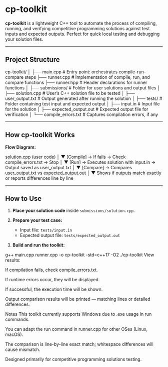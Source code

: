 # cp-toolkit

**cp-toolkit** is a lightweight C++ tool to automate the process of compiling, running, and verifying competitive programming solutions against test inputs and expected outputs. Perfect for quick local testing and debugging your solution files.

---

## Project Structure

cp-toolkit/
│
├── main.cpp # Entry point: orchestrates compile-run-compare steps
├── runner.cpp # Implementation of compile, run, and compare functions
├── runner.hpp # Header declarations for runner functions
│
├── submissions/ # Folder for user solutions and output files
│ ├── solution.cpp # User’s C++ solution file to be tested
│ ├── user_output.txt # Output generated after running the solution
│
├── tests/ # Folder containing test input and expected output
│ ├── input.in # Input file for the solution
│ ├── expected_output.out # Expected output file for verification
│
└── compile_errors.txt # Captures compilation errors, if any

---

## How cp-toolkit Works

**Flow Diagram:**

solution.cpp (user code)
│
▼
[Compile] → If fails → Check compile_errors.txt → Stop
│
▼
[Run] → Executes solution with input.in → Output saved as user_output.txt
│
▼
[Compare] → Compares user_output.txt vs expected_output.out
│
▼
Shows if outputs match exactly or reports differences line by line

---

## How to Use

1. **Place your solution code** inside `submissions/solution.cpp`.

2. **Prepare your test case:**
   - Input file: `tests/input.in`
   - Expected output file: `tests/expected_output.out`

3. **Build and run the toolkit:**

g++ main.cpp runner.cpp -o cp-toolkit -std=c++17 -O2
./cp-toolkit
View results:

If compilation fails, check compile_errors.txt.

If runtime errors occur, they will be displayed.

If successful, the execution time will be shown.

Output comparison results will be printed — matching lines or detailed differences.

Notes
This toolkit currently supports Windows due to .exe usage in run commands.

You can adapt the run command in runner.cpp for other OSes (Linux, macOS).

The comparison is line-by-line exact match; whitespace differences will cause mismatch.

Designed primarily for competitive programming solutions testing.
